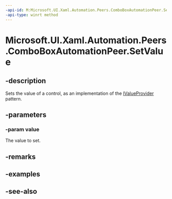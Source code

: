```yaml
---
-api-id: M:Microsoft.UI.Xaml.Automation.Peers.ComboBoxAutomationPeer.SetValue(System.String)
-api-type: winrt method
---
```


<!-- Method syntax
public void SetValue(System.String value)
-->

# Microsoft.UI.Xaml.Automation.Peers.ComboBoxAutomationPeer.SetValue

## -description
Sets the value of a control, as an implementation of the [IValueProvider](../microsoft.ui.xaml.automation.provider/ivalueprovider.md) pattern.

## -parameters
### -param value
The value to set.

## -remarks

## -examples

## -see-also
